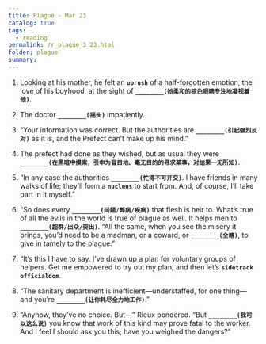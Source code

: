 ```yaml
---
title: Plague - Mar 23
catalog: true
tags: 
  - reading
permalink: /r_plague_3_23.html
folder: plague
summary: 
---
```



1.  Looking at his mother, he felt an <b data-toggle="tooltip" data-original-title="{{site.data.glossary.uprush}}">`uprush`</b> of a half-forgotten emotion, the love of his boyhood, at the sight of <b data-toggle="tooltip" data-original-title="{{site.data.answers.plag_d_41_a1}}">`________(她柔和的棕色眼睛专注地凝视着他)`</b>.

2.  The doctor <b data-toggle="tooltip" data-original-title="{{site.data.answers.plag_d_41_b1}}">`________(摇头)`</b> impatiently.

3.  “Your information was correct. But the authorities are <b data-toggle="tooltip" data-original-title="{{site.data.answers.plag_d_41_c1}}">`________(引起强烈反对)`</b> as it is, and the Prefect can’t make up his mind.”

4.  The prefect had done as they wished, but as usual they were <b data-toggle="tooltip" data-original-title="{{site.data.answers.plag_d_41_d1}}">`________(在黑暗中摸索，引申为盲目地、毫无目的的寻求某事，对结果一无所知)`</b>.

5.  “In any case the authorities <b data-toggle="tooltip" data-original-title="{{site.data.answers.plag_d_41_e1}}">`________(忙得不可开交)`</b>. I have friends in many walks of life; they’ll form a <b data-toggle="tooltip" data-original-title="{{site.data.glossary.nucleus}}">`nucleus`</b> to start from. And, of course, I’ll take part in it myself.”

6.  “So does every <b data-toggle="tooltip" data-original-title="{{site.data.answers.plag_d_41_f1}}">`________(问题/弊病/疾病)`</b> that flesh is heir to. What’s true of all the evils in the world is true of plague as well. It helps men to <b data-toggle="tooltip" data-original-title="{{site.data.answers.plag_d_41_f2}}">`________(超群/出众/突出)`</b>. “All the same, when you see the misery it brings, you’d need to be a madman, or a coward, or <b data-toggle="tooltip" data-original-title="{{site.data.answers.plag_d_41_f3}}">`________(全瞎)`</b>, to give in tamely to the plague.”

7.  “It’s this I have to say. I’ve drawn up a plan for voluntary groups of helpers. Get me empowered to try out my plan, and then let’s <b data-toggle="tooltip" data-original-title="{{site.data.glossary.sidetrack}}">`sidetrack`</b> <b data-toggle="tooltip" data-original-title="{{site.data.glossary.officialdom}}">`officialdom`</b>.

8.  “The sanitary department is inefficient—understaffed, for one thing—and you’re <b data-toggle="tooltip" data-original-title="{{site.data.answers.plag_d_41_h1}}">`________(让你耗尽全力地工作)`</b>.”

9.  “Anyhow, they’ve no choice. But—” Rieux pondered. “But <b data-toggle="tooltip" data-original-title="{{site.data.answers.plag_d_41_i1}}">`________(我可以这么说)`</b> you know that work of this kind may prove fatal to the worker. And I feel I should ask you this; have you weighed the dangers?”